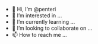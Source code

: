 - 👋 Hi, I’m @penteri
- 👀 I’m interested in ...
- 🌱 I’m currently learning ...
- 💞️ I’m looking to collaborate on ...
- 📫 How to reach me ...

<!---
penteri/penteri is a ✨ special ✨ repository because its `README.md` (this file) appears on your GitHub profile.
You can click the Preview link to take a look at your changes.
--->
